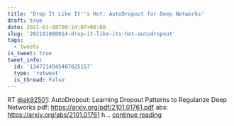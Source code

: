 ```yaml
---
title: 'Drop It Like It''s Hot: AutoDropout for Deep Networks'
draft: true
date: 2021-01-08T00:14:07+00:00
slug: '202101080014-drop-it-like-its-hot-autodropout'
tags:
  - tweets
is_tweet: true
tweet_info:
  id: '1347214945407025157'
  type: 'retweet'
  is_thread: False
---
```




RT [@ak92501](https://x.com/ak92501): AutoDropout: Learning Dropout Patterns to Regularize Deep Networks
pdf: <https://arxiv.org/pdf/2101.01761.pdf>
abs: <https://arxiv.org/abs/2101.01761> h… [continue reading](https://x.com/sytelus/status/1347214945407025157)
